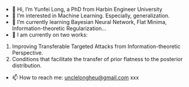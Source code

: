 - 👋 Hi, I’m Yunfei Long, a PhD from Harbin Engineer University
- 👀 I’m interested in Machine Learning. Especially, generalization. 
- 🌱 I’m currently learning Bayesian Neural Network, Flat Minima, Information-theoretic Regularization...
- 📖 I am currently on two works: 

1. Improving Transferable Targeted Attacks from Information-theoretic Perspective.
2. Conditions that facilitate the transfer of prior flatness to the posterior distribution.

- 📫 How to reach me: unclelongheu@gmail.com
xxx